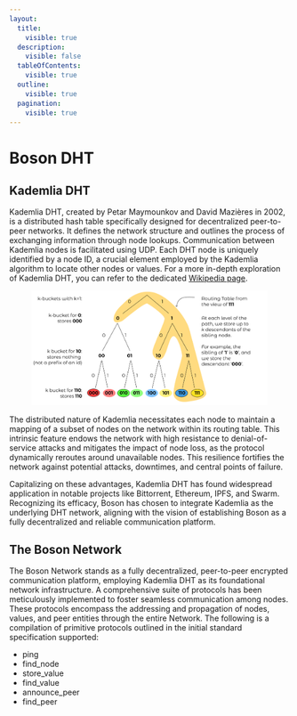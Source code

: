 ```yaml
---
layout:
  title:
    visible: true
  description:
    visible: false
  tableOfContents:
    visible: true
  outline:
    visible: true
  pagination:
    visible: true
---
```


# Boson DHT

## Kademlia DHT

Kademlia DHT, created by Petar Maymounkov and David Mazières in 2002, is a distributed hash table specifically designed for decentralized peer-to-peer networks. It defines the network structure and outlines the process of exchanging information through node lookups. Communication between Kademlia nodes is facilitated using UDP. Each DHT node is uniquely identified by a node ID, a crucial element employed by the Kademlia algorithm to locate other nodes or values. For a more in-depth exploration of Kademlia DHT, you can refer to the dedicated [Wikipedia page](https://en.wikipedia.org/wiki/Kademlia).

<figure><img src="../.gitbook/assets/image (4) (1).png" alt=""><figcaption></figcaption></figure>

The distributed nature of Kademlia necessitates each node to maintain a mapping of a subset of nodes on the network within its routing table. This intrinsic feature endows the network with high resistance to denial-of-service attacks and mitigates the impact of node loss, as the protocol dynamically reroutes around unavailable nodes. This resilience fortifies the network against potential attacks, downtimes, and central points of failure.

Capitalizing on these advantages, Kademlia DHT has found widespread application in notable projects like Bittorrent, Ethereum, IPFS, and Swarm. Recognizing its efficacy, Boson has chosen to integrate Kademlia as the underlying DHT network, aligning with the vision of establishing Boson as a fully decentralized and reliable communication platform.

## The Boson Network

The Boson Network stands as a fully decentralized, peer-to-peer encrypted communication platform, employing Kademlia DHT as its foundational network infrastructure. A comprehensive suite of protocols has been meticulously implemented to foster seamless communication among nodes. These protocols encompass the addressing and propagation of nodes, values, and peer entities through the entire Network. The following is a compilation of primitive protocols outlined in the initial standard specification supported:

* ping
* find\_node
* store\_value
* find\_value
* announce\_peer
* find\_peer
